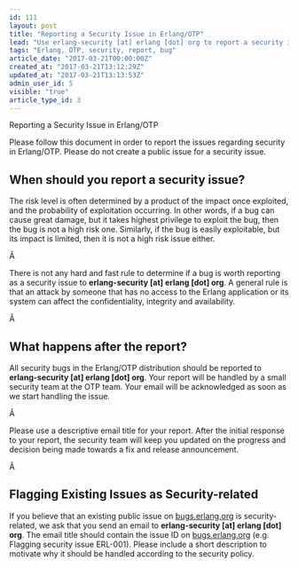 ```yaml
---
id: 111
layout: post
title: "Reporting a Security Issue in Erlang/OTP"
lead: "Use erlang-security [at] erlang [dot] org to report a security issue"
tags: "Erlang, OTP, security, report, bug"
article_date: "2017-03-21T00:00:00Z"
created_at: "2017-03-21T13:12:29Z"
updated_at: "2017-03-21T13:13:53Z"
admin_user_id: 5
visible: "true"
article_type_id: 3
---
```


Reporting a Security Issue in Erlang/OTP

Please follow this document in order to report the issues regarding security in Erlang/OTP. Please do not create a public issue for a security issue.
## When should you report a security issue?

The risk level is often determined by a product of the impact once exploited, and the probability of exploitation occurring. In other words, if a bug can cause great damage, but it takes highest privilege to exploit the bug, then the bug is not a high risk one. Similarly, if the bug is easily exploitable, but its impact is limited, then it is not a high risk issue either.

Â 

There is not any hard and fast rule to determine if a bug is worth reporting as a security issue to **erlang-security [at] erlang [dot] org**. A general rule is that an attack by someone that has no access to the Erlang application or its system can affect the confidentiality, integrity and availability.

Â 
## What happens after the report?

All security bugs in the Erlang/OTP distribution should be reported to **erlang-security [at] erlang [dot] org**. Your report will be handled by a small security team at the OTP team. Your email will be acknowledged as soon as we start handling the issue. 

Â 

Please use a descriptive email title for your report. After the initial response to your report, the security team will keep you updated on the progress and decision being made towards a fix and release announcement. 

Â 
## Flagging Existing Issues as Security-related

If you believe that an existing public issue on [bugs.erlang.org](http://bugs.erlang.org/) is security-related, we ask that you send an email to **erlang-security [at] erlang [dot] org**. The email title should contain the issue ID on [bugs.erlang.org](http://bugs.erlang.org/) (e.g. Flagging security issue ERL-001). Please include a short description to motivate why it should be handled according to the security policy.
